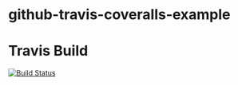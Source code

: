 # github-travis-coveralls-example

# Travis Build
[![Build Status](https://travis-ci.com/em-gei/github-travis-coveralls-example.svg?branch=master)](https://travis-ci.com/em-gei/github-travis-coveralls-example)
